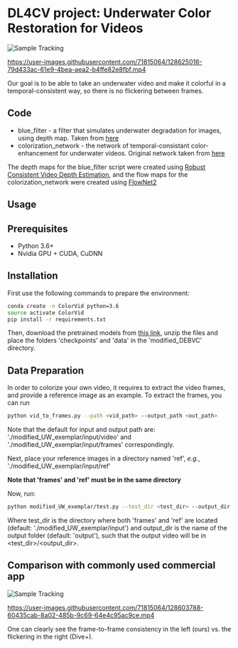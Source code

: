 


# DL4CV project: Underwater Color Restoration for Videos

![Sample Tracking](assets/gif_our_vs_original.gif)



https://user-images.githubusercontent.com/71815064/128625016-79d433ac-61e9-4bea-aea2-b4ffe82e8fbf.mp4


Our goal is to be able to take an underwater video and make it colorful in a temporal-consistent way, so there is no flickering between frames. 

## Code
- blue_filter - a filter that simulates underwater degradation for images, using depth map. Taken from [here](https://li-chongyi.github.io/proj_underwater_image_synthesis.html)
- colorization_network - the network of temporal-consistant color-enhancement for underwater videos. Original network taken from [here](https://github.com/zhangmozhe/Deep-Exemplar-based-Video-Colorization)

The depth maps for the blue_filter script were created using [Robust Consistent Video Depth Estimation](https://robust-cvd.github.io/), and the flow maps for the colorization_network were created using [FlowNet2](https://github.com/NVIDIA/flownet2-pytorch)

## Usage

## Prerequisites

- Python 3.6+
- Nvidia GPU + CUDA, CuDNN

## Installation

First use the following commands to prepare the environment:

```bash
conda create -n ColorVid python=3.6
source activate ColorVid
pip install -r requirements.txt
```

Then, download the pretrained models from [this link](https://drive.google.com/drive/folders/1OxB0G1blnjIDcFQ2Cnt4RfJbP-Iw-QH-?usp=sharing),
unzip the files and place the folders 'checkpoints' and 'data' in the 'modified_DEBVC' directory.

## Data Preparation

In order to colorize your own video, it requires to extract the video frames, and provide a reference image as an example.
To extract the frames, you can run
```bash
python vid_to_frames.py --path <vid_path> --output_path <out_path>
```
Note that the default for input and output path are: './modified_UW_exemplar/input/video' and './modified_UW_exemplar/input/frames' correspondingly.

Next, place your reference images in a directory named 'ref', _e.g._, './modified_UW_exemplar/input/ref'

**Note that 'frames' and 'ref' must be in the same directory**

Now, run:

```bash
python modified_UW_exemplar/test.py --test_dir <test_dir> --output_dir <output_dir>
```
Where test_dir is the directory where both 'frames' and 'ref' are located (default: './modified_UW_exemplar/input') and output_dir is the name of the output folder (default: 'output'), such that the output video will be in <test_dir>/<output_dir>.

## Comparison with commonly used commercial app

![Sample Tracking](assets/ours_vs_divep.gif)

https://user-images.githubusercontent.com/71815064/128603788-60435cab-8a02-485b-9c69-64e4c95ac9ce.mp4

One can clearly see the frame-to-frame consistency in the left (ours) vs. the flickering in the right (Dive+).
